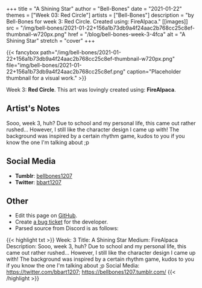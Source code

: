 +++
title =       "A Shining Star"
author =      "Bell-Bones"
date =        "2021-01-22"
themes =      ["Week 03: Red Circle"]
artists =     ["Bell-Bones"]
description = "by Bell-Bones for week 3: Red Circle. Created using: FireAlpaca."
[[images]]
      src = "/img/bell-bones/2021-01-22+156a1b73db9a4f24aac2b768cc25c8ef-thumbnail-w720px.png"
      href = "/blog/bell-bones-week-3-4fca"
      alt = "A Shining Star"
      stretch = "cover"
+++


{{< fancybox path="/img/bell-bones/2021-01-22+156a1b73db9a4f24aac2b768cc25c8ef-thumbnail-w720px.png" file="img/bell-bones/2021-01-22+156a1b73db9a4f24aac2b768cc25c8ef.png" caption="Placeholder thumbnail for a visual work." >}}


Week 3: **Red Circle**. This art was lovingly created using: **FireAlpaca**.

## Artist's Notes

Sooo, week 3, huh? Due to school and my personal life, this came out rather rushed... However, I still like the character design I came up with! The background was inspired by a certain rhythm game, kudos to you if you know the one I'm talking about ;p

## Social Media

- **Tumblr**: <a href='https://bellbones1207.tumblr.com' target='_blank'>bellbones1207</a>
- **Twitter**: <a href='https://twitter.com/bbart1207' target='_blank'>bbart1207</a>

## Other

- Edit this page on [GitHub](https://github.com/teaminkling/web-refresh/edit/main/content/blog/bell-bones-week-3-4fca.md).
- Create [a bug ticket](https://github.com/teaminkling/web-refresh/issues/new?assignees=&labels=bug&template=problem-report.md&title=) for the developer.
- Parsed source from Discord is as follows:

{{< highlight txt >}}
Week: 3
Title: A Shining Star
Medium: FireAlpaca
Description: Sooo, week 3, huh? Due to school and my personal life, this came out rather rushed... However, I still like the character design I came up with! The background was inspired by a certain rhythm game, kudos to you if you know the one I'm talking about ;p
Social Media: https://twitter.com/bbart1207; https://bellbones1207.tumblr.com/
{{< /highlight >}}